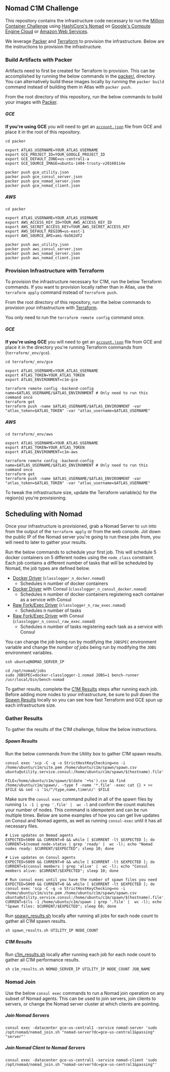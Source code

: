 ## Nomad C1M Challenge

This repository contains the infrastructure code necessary to run the [Million Container Challenge](https://hashicorp.com/c1m.html) using [HashiCorp's Nomad](https://www.nomadproject.io/) on [Google's Compute Engine Cloud](https://cloud.google.com/compute/) or [Amazon Web Services](http://aws.amazon.com/).

We leverage [Packer](https://www.packer.io/) and [Terraform](https://www.terraform.io/) to provision the infrastructure. Below are the instructions to provision the infrastructure.

### Build Artifacts with Packer

Artifacts need to first be created for Terraform to provision. This can be accomplished by running the below commands in the [packer/.](packer) directory. You can alternatively build these images locally by running the `packer build` command instead of building them in Atlas with `packer push`.

From the root directory of this repository, run the below commands to build your images with [Packer](https://www.packer.io/).

##### GCE

**If you're using GCE** you will need to get an [`account.json`](https://www.packer.io/docs/builders/googlecompute.html) file from GCE and place it in the root of this repository.

```
cd packer

export ATLAS_USERNAME=YOUR_ATLAS_USERNAME
export GCE_PROJECT_ID=YOUR_GOOGLE_PROJECT_ID
export GCE_DEFAULT_ZONE=us-central1-a
export GCE_SOURCE_IMAGE=ubuntu-1404-trusty-v20160114e

packer push gce_utility.json
packer push gce_consul_server.json
packer push gce_nomad_server.json
packer push gce_nomad_client.json
```

##### AWS

```
cd packer

export ATLAS_USERNAME=YOUR_ATLAS_USERNAME
export AWS_ACCESS_KEY_ID=YOUR_AWS_ACCESS_KEY_ID
export AWS_SECRET_ACCESS_KEY=YOUR_AWS_SECRET_ACCESS_KEY
export AWS_DEFAULT_REGION=us-east-1
export AWS_SOURCE_AMI=ami-9a562df2

packer push aws_utility.json
packer push aws_consul_server.json
packer push aws_nomad_server.json
packer push aws_nomad_client.json
```

### Provision Infrastructure with Terraform

To provision the infrastructure necessary for C1M, run the below Terraform commands. If you want to provision locally rather than in Atlas, use the `terraform apply` command instead of `terraform push`.

From the root directory of this repository, run the below commands to provision your infrastructure with [Terraform](https://www.terraform.io/).

You only need to run the `terraform remote config` command once.

##### GCE

**If you're using GCE** you will need to get an [`account.json`](https://www.terraform.io/docs/providers/google/) file from GCE and place it in the directory you're running Terraform commands from (`terraform/_env/gce`).

```
cd terraform/_env/gce

export ATLAS_USERNAME=YOUR_ATLAS_USERNAME
export ATLAS_TOKEN=YOUR_ATLAS_TOKEN
export ATLAS_ENVIRONMENT=c1m-gce

terraform remote config -backend-config name=$ATLAS_USERNAME/$ATLAS_ENVIRONMENT # Only need to run this command once
terraform get
terraform push -name $ATLAS_USERNAME/$ATLAS_ENVIRONMENT -var "atlas_token=$ATLAS_TOKEN" -var "atlas_username=$ATLAS_USERNAME"
```

##### AWS

```
cd terraform/_env/aws

export ATLAS_USERNAME=YOUR_ATLAS_USERNAME
export ATLAS_TOKEN=YOUR_ATLAS_TOKEN
export ATLAS_ENVIRONMENT=c1m-aws

terraform remote config -backend-config name=$ATLAS_USERNAME/$ATLAS_ENVIRONMENT # Only need to run this command once
terraform get
terraform push -name $ATLAS_USERNAME/$ATLAS_ENVIRONMENT -var "atlas_token=$ATLAS_TOKEN" -var "atlas_username=$ATLAS_USERNAME"
```

To tweak the infrastructure size, update the Terraform variable(s) for the region(s) you're provisioning.

## Scheduling with Nomad

Once your infrastructure is provisioned, grab a Nomad Server to `ssh` into from the output of the `terraform apply` or from the web console. Jot down the public IP of the Nomad server you're going to run these jobs from, you will need to later to gather your results.

Run the below commands to schedule your first job. This will schedule 5 docker containers on 5 different nodes using the `node_class` constraint. Each job contains a different number of tasks that will be scheduled by Nomad, the job types are defined below.

- [Docker Driver](https://www.nomadproject.io/docs/drivers/docker.html) (`classlogger_n_docker.nomad`)
  - Schedules n number of docker containers
- [Docker Driver](https://www.nomadproject.io/docs/drivers/docker.html) with Consul (`classlogger_n_consul_docker.nomad`)
  - Schedules n number of docker containers registering each container as a service with Consul
- [Raw Fork/Exec Driver](https://www.nomadproject.io/docs/drivers/raw_exec.html) (`classlogger_n_raw_exec.nomad`)
  - Schedules n number of tasks
- [Raw Fork/Exec Driver](https://www.nomadproject.io/docs/drivers/raw_exec.html) with Consul (`classlogger_n_consul_raw_exec.nomad`)
  - Schedules n number of tasks registering each task as a service with Consul

You can change the _job_ being run by modifying the `JOBSPEC` environment variable and change the _number of jobs_ being run by modifying the `JOBS` environment variables.

```
ssh ubuntu@NOMAD_SERVER_IP

cd /opt/nomad/jobs
sudo JOBSPEC=docker-classlogger-1.nomad JOBS=1 bench-runner /usr/local/bin/bench-nomad
```

To gather results, complete the [C1M Results](#c1m-results) steps after running each job. Before adding more nodes to your infrastructure, be sure to pull down the [Spawn Results](#spawn-results) locally so you can see how fast Terraform and GCE spun up each infrastructure size.

### Gather Results

To gather the results of the C1M challenge, follow the below instructions.

##### Spawn Results

Run the below commands from the Utility box to gather C1M spawn results.

```
consul exec 'scp -C -q -o StrictHostKeyChecking=no -i /home/ubuntu/c1m/site.pem /home/ubuntu/c1m/spawn/spawn.csv ubuntu@utility.service.consul:/home/ubuntu/c1m/spawn/$(hostname).file'

FILE=/home/ubuntu/c1m/spawn/$(date '+%s').csv && find /home/ubuntu/c1m/spawn/. -type f -name '*.file' -exec cat {} + >> $FILE && sed -i '1s/^/type,name,time\n/' $FILE
```

Make sure the `consul exec` command pulled in all of the spawn files by running `ls -1 | grep '.file' |  wc -l` and confirm the count matches your number of nodes. This command is idempotent and can be run multiple times. Below are some examples of how you can get live updates on Consul and Nomad agents, as well as running `consul-exec` until it has all necessary files.

```
# Live updates on Nomad agents
EXPECTED=5000 && CURRENT=0 && while [ $CURRENT -lt $EXPECTED ]; do CURRENT=$(nomad node-status | grep 'ready' |  wc -l); echo "Nomad nodes ready: $CURRENT/$EXPECTED"; sleep 10; done

# Live updates on Consul agents
EXPECTED=5009 && CURRENT=0 && while [ $CURRENT -lt $EXPECTED ]; do CURRENT=$(consul members | grep 'alive' |  wc -l); echo "Consul members alive: $CURRENT/$EXPECTED"; sleep 10; done

# Run consul exec until you have the number of spawn files you need
EXPECTED=5009 && CURRENT=0 && while [ $CURRENT -lt $EXPECTED ]; do consul exec 'scp -C -q -o StrictHostKeyChecking=no -i /home/ubuntu/c1m/site.pem /home/ubuntu/c1m/spawn/spawn.csv ubuntu@utility.service.consul:/home/ubuntu/c1m/spawn/$(hostname).file'; CURRENT=$(ls -1 /home/ubuntu/c1m/spawn | grep '.file' |  wc -l); echo "Spawn files: $CURRENT/$EXPECTED"; sleep 60; done
```

Run [spawn_results.sh](scripts/spawn_results.sh) locally after running all jobs for each node count to gather all C1M spawn results.

```
sh spawn_results.sh UTILITY_IP NODE_COUNT
```

##### C1M Results

Run [c1m_results.sh](scripts/c1m_results.sh) locally after running each job for each node count to gather all C1M performance results.

```
sh c1m_results.sh NOMAD_SERVER_IP UTILITY_IP NODE_COUNT JOB_NAME
```

### Nomad Join

Use the below `consul exec` commands to run a Nomad join operation on any subset of Nomad agents. This can be used to join servers, join clients to servers, or change the Nomad server cluster at which clients are pointing.

##### Join Nomad Servers

```
consul exec -datacenter gce-us-central1 -service nomad-server 'sudo /opt/nomad/nomad_join.sh "nomad-server?dc=gce-us-central1&passing" "server"'
```

##### Join Nomad Client to Nomad Servers

```
consul exec -datacenter gce-us-central1 -service nomad-client 'sudo /opt/nomad/nomad_join.sh "nomad-server?dc=gce-us-central1&passing"'
```
